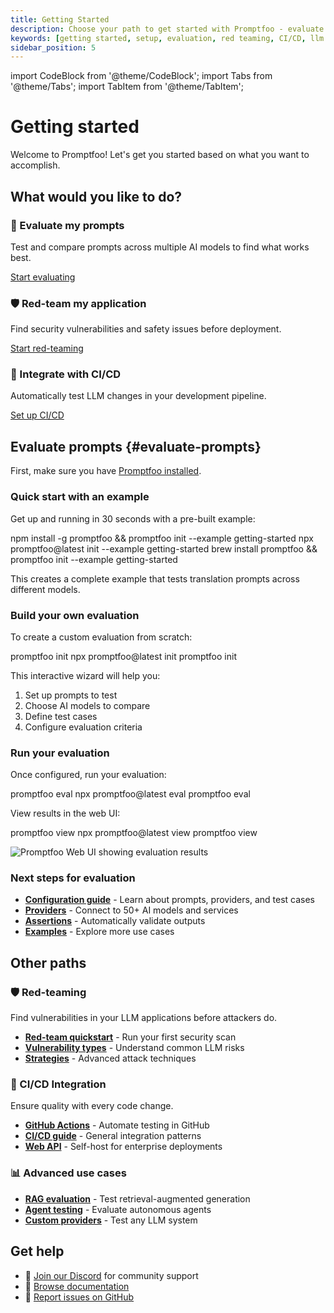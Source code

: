 ```yaml
---
title: Getting Started
description: Choose your path to get started with Promptfoo - evaluate prompts, red-team applications, or integrate with CI/CD
keywords: [getting started, setup, evaluation, red teaming, CI/CD, llm testing]
sidebar_position: 5
---
```


import CodeBlock from '@theme/CodeBlock';
import Tabs from '@theme/Tabs';
import TabItem from '@theme/TabItem';

# Getting started

Welcome to Promptfoo! Let's get you started based on what you want to accomplish.

## What would you like to do?

<div className="row margin-bottom--lg">
  <div className="col col--4">
    <div className="card">
      <div className="card__header">
        <h3>🎯 Evaluate my prompts</h3>
      </div>
      <div className="card__body">
        <p>Test and compare prompts across multiple AI models to find what works best.</p>
      </div>
      <div className="card__footer">
        <a href="#evaluate-prompts" className="button button--primary button--block">Start evaluating</a>
      </div>
    </div>
  </div>
  <div className="col col--4">
    <div className="card">
      <div className="card__header">
        <h3>🛡️ Red-team my application</h3>
      </div>
      <div className="card__body">
        <p>Find security vulnerabilities and safety issues before deployment.</p>
      </div>
      <div className="card__footer">
        <a href="/docs/red-team/quickstart/" className="button button--primary button--block">Start red-teaming</a>
      </div>
    </div>
  </div>
  <div className="col col--4">
    <div className="card">
      <div className="card__header">
        <h3>🔄 Integrate with CI/CD</h3>
      </div>
      <div className="card__body">
        <p>Automatically test LLM changes in your development pipeline.</p>
      </div>
      <div className="card__footer">
        <a href="/docs/integrations/ci-cd/" className="button button--primary button--block">Set up CI/CD</a>
      </div>
    </div>
  </div>
</div>

## Evaluate prompts {#evaluate-prompts}

First, make sure you have [Promptfoo installed](/docs/installation).

### Quick start with an example

Get up and running in 30 seconds with a pre-built example:

<Tabs groupId="promptfoo-command">
  <TabItem value="npm" label="npm" default>
    <CodeBlock language="bash">
      npm install -g promptfoo && promptfoo init --example getting-started
    </CodeBlock>
  </TabItem>
  <TabItem value="npx" label="npx">
    <CodeBlock language="bash">
      npx promptfoo@latest init --example getting-started
    </CodeBlock>
  </TabItem>
  <TabItem value="brew" label="brew">
    <CodeBlock language="bash">
      brew install promptfoo && promptfoo init --example getting-started
    </CodeBlock>
  </TabItem>
</Tabs>

This creates a complete example that tests translation prompts across different models.

### Build your own evaluation

To create a custom evaluation from scratch:

<Tabs groupId="promptfoo-command">
  <TabItem value="npm" label="npm" default>
    <CodeBlock language="bash">
      promptfoo init
    </CodeBlock>
  </TabItem>
  <TabItem value="npx" label="npx">
    <CodeBlock language="bash">
      npx promptfoo@latest init
    </CodeBlock>
  </TabItem>
  <TabItem value="brew" label="brew">
    <CodeBlock language="bash">
      promptfoo init
    </CodeBlock>
  </TabItem>
</Tabs>

This interactive wizard will help you:

1. Set up prompts to test
2. Choose AI models to compare
3. Define test cases
4. Configure evaluation criteria

### Run your evaluation

Once configured, run your evaluation:

<Tabs groupId="promptfoo-command">
  <TabItem value="npm" label="npm" default>
    <CodeBlock language="bash">
      promptfoo eval
    </CodeBlock>
  </TabItem>
  <TabItem value="npx" label="npx">
    <CodeBlock language="bash">
      npx promptfoo@latest eval
    </CodeBlock>
  </TabItem>
  <TabItem value="brew" label="brew">
    <CodeBlock language="bash">
      promptfoo eval
    </CodeBlock>
  </TabItem>
</Tabs>

View results in the web UI:

<Tabs groupId="promptfoo-command">
  <TabItem value="npm" label="npm" default>
    <CodeBlock language="bash">
      promptfoo view
    </CodeBlock>
  </TabItem>
  <TabItem value="npx" label="npx">
    <CodeBlock language="bash">
      npx promptfoo@latest view
    </CodeBlock>
  </TabItem>
  <TabItem value="brew" label="brew">
    <CodeBlock language="bash">
      promptfoo view
    </CodeBlock>
  </TabItem>
</Tabs>

![Promptfoo Web UI showing evaluation results](/img/getting-started-web-ui.png)

### Next steps for evaluation

- **[Configuration guide](/docs/configuration/guide)** - Learn about prompts, providers, and test cases
- **[Providers](/docs/providers)** - Connect to 50+ AI models and services
- **[Assertions](/docs/configuration/expected-outputs)** - Automatically validate outputs
- **[Examples](https://github.com/promptfoo/promptfoo/tree/main/examples)** - Explore more use cases

## Other paths

### 🛡️ Red-teaming

Find vulnerabilities in your LLM applications before attackers do.

- **[Red-team quickstart](/docs/red-team/quickstart/)** - Run your first security scan
- **[Vulnerability types](/docs/red-team/llm-vulnerability-types/)** - Understand common LLM risks
- **[Strategies](/docs/red-team/strategies/)** - Advanced attack techniques

### 🔄 CI/CD Integration

Ensure quality with every code change.

- **[GitHub Actions](/docs/integrations/github-action/)** - Automate testing in GitHub
- **[CI/CD guide](/docs/integrations/ci-cd/)** - General integration patterns
- **[Web API](/docs/usage/self-hosting/)** - Self-host for enterprise deployments

### 📊 Advanced use cases

- **[RAG evaluation](/docs/guides/evaluate-rag/)** - Test retrieval-augmented generation
- **[Agent testing](/docs/red-team/agents/)** - Evaluate autonomous agents
- **[Custom providers](/docs/providers/custom-api/)** - Test any LLM system

## Get help

- 💬 [Join our Discord](https://discord.gg/promptfoo) for community support
- 📖 [Browse documentation](/docs/intro/)
- 🐛 [Report issues on GitHub](https://github.com/promptfoo/promptfoo/issues)
